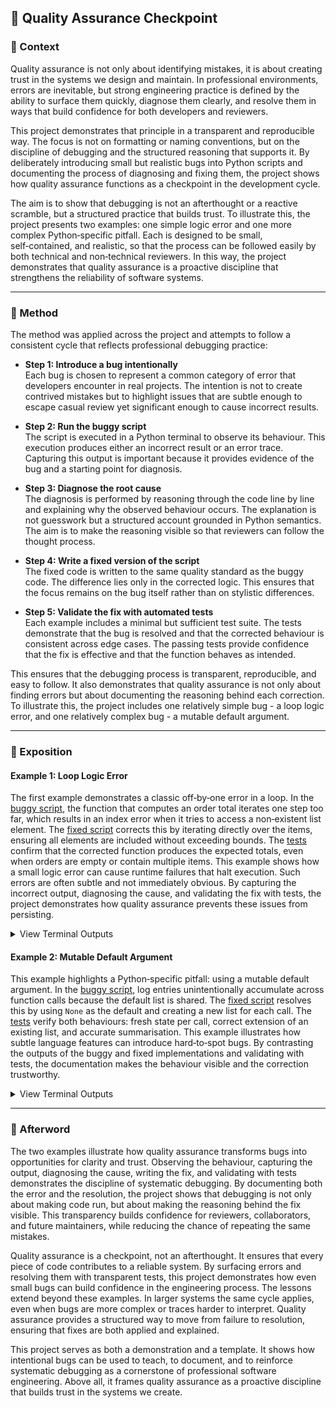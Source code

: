 ## 🚩 Quality Assurance Checkpoint

### 📍 Context

Quality assurance is not only about identifying mistakes, it is about creating trust in the systems we design and maintain. In professional environments, errors are inevitable, but strong engineering practice is defined by the ability to surface them quickly, diagnose them clearly, and resolve them in ways that build confidence for both developers and reviewers.

This project demonstrates that principle in a transparent and reproducible way. The focus is not on formatting or naming conventions, but on the discipline of debugging and the structured reasoning that supports it. By deliberately introducing small but realistic bugs into Python scripts and documenting the process of diagnosing and fixing them, the project shows how quality assurance functions as a checkpoint in the development cycle.

The aim is to show that debugging is not an afterthought or a reactive scramble, but a structured practice that builds trust. To illustrate this, the project presents two examples: one simple logic error and one more complex Python‑specific pitfall. Each is designed to be small, self‑contained, and realistic, so that the process can be followed easily by both technical and non‑technical reviewers. In this way, the project demonstrates that quality assurance is a proactive discipline that strengthens the reliability of software systems.

---

### 🧪 Method

The method was applied across the project and attempts to follow a consistent cycle that reflects professional debugging practice:  

- **Step 1: Introduce a bug intentionally**  
  Each bug is chosen to represent a common category of error that developers encounter in real projects. The intention is not to create contrived mistakes but to highlight issues that are subtle enough to escape casual review yet significant enough to cause incorrect results.  

- **Step 2: Run the buggy script**  
  The script is executed in a Python terminal to observe its behaviour. This execution produces either an incorrect result or an error trace. Capturing this output is important because it provides evidence of the bug and a starting point for diagnosis.  

- **Step 3: Diagnose the root cause**  
  The diagnosis is performed by reasoning through the code line by line and explaining why the observed behaviour occurs. The explanation is not guesswork but a structured account grounded in Python semantics. The aim is to make the reasoning visible so that reviewers can follow the thought process.  

- **Step 4: Write a fixed version of the script**  
  The fixed code is written to the same quality standard as the buggy code. The difference lies only in the corrected logic. This ensures that the focus remains on the bug itself rather than on stylistic differences.  

- **Step 5: Validate the fix with automated tests**  
  Each example includes a minimal but sufficient test suite. The tests demonstrate that the bug is resolved and that the corrected behaviour is consistent across edge cases. The passing tests provide confidence that the fix is effective and that the function behaves as intended.  

This ensures that the debugging process is transparent, reproducible, and easy to follow. It also demonstrates that quality assurance is not only about finding errors but about documenting the reasoning behind each correction. To illustrate this, the project includes one relatively simple bug - a loop logic error, and one relatively complex bug - a mutable default argument.

---

### 💬 Exposition

#### Example 1: Loop Logic Error  


The first example demonstrates a classic off‑by‑one error in a loop. In the [buggy script](https://github.com/musman-uk/portfolio/blob/main/independent-projects/quality-assurance-checkpoint/examples/example_1_loop_error/buggy_script.py), the function that computes an order total iterates one step too far, which results in an index error when it tries to access a non‑existent list element. The [fixed script](https://github.com/musman-uk/portfolio/blob/main/independent-projects/quality-assurance-checkpoint/examples/example_1_loop_error/fixed_script.py) corrects this by iterating directly over the items, ensuring all elements are included without exceeding bounds. The [tests](https://github.com/musman-uk/portfolio/blob/main/independent-projects/quality-assurance-checkpoint/tests/test_example_1_loop_error.py) confirm that the corrected function produces the expected totals, even when orders are empty or contain multiple items. This example shows how a small logic error can cause runtime failures that halt execution. Such errors are often subtle and not immediately obvious. By capturing the incorrect output, diagnosing the cause, and validating the fix with tests, the project demonstrates how quality assurance prevents these issues from persisting.  


<details>
<summary>View Terminal Outputs</summary>

Buggy Script:

```bash
$ python examples/example_1_loop_error/buggy_script.py
Traceback (most recent call last):
  File "examples/example_1_loop_error/buggy_script.py", line 29, in <module>
    print("Batch total:", compute_batch_total(orders))
  File "examples/example_1_loop_error/buggy_script.py", line 21, in compute_batch_total
    batch_total += compute_order_total(order)
  File "examples/example_1_loop_error/buggy_script.py", line 15, in compute_order_total
    line = items[i]
IndexError: list index out of range
```

Fixed Script:

```bash
$ python examples/example_1_loop_error/fixed_script.py
Batch total: 18.75
```

Tests:

```bash
$ pytest tests/test_example_1_loop_error.py -v
============================= test session starts ==============================
platform linux -- Python 3.11.9, pytest-8.2.0, pluggy-1.5.0
rootdir: /workspaces/quality-assurance-checkpoint
collected 2 items

tests/test_example_1_loop_error.py::test_compute_order_total_basic PASSED [ 50%]
tests/test_example_1_loop_error.py::test_compute_batch_total_with_empty_order PASSED [100%]

============================== 2 passed in 0.05s ===============================
```
</details>

#### Example 2: Mutable Default Argument  

This example highlights a Python‑specific pitfall: using a mutable default argument. In the [buggy script](https://github.com/musman-uk/portfolio/blob/main/independent-projects/quality-assurance-checkpoint/examples/example_2_mutable_default_argument/buggy_script.py), log entries unintentionally accumulate across function calls because the default list is shared. The [fixed script](https://github.com/musman-uk/portfolio/blob/main/independent-projects/quality-assurance-checkpoint/examples/example_2_mutable_default_argument/fixed_script.py) resolves this by using `None` as the default and creating a new list for each call. The [tests](https://github.com/musman-uk/portfolio/blob/main/independent-projects/quality-assurance-checkpoint/tests/test_example_2_mutable_default_argument.py) verify both behaviours: fresh state per call, correct extension of an existing list, and accurate summarisation. This example illustrates how subtle language features can introduce hard‑to‑spot bugs. By contrasting the outputs of the buggy and fixed implementations and validating with tests, the documentation makes the behaviour visible and the correction trustworthy.  


<details>
<summary>View Terminal Outputs</summary>

Buggy Script:

```bash
$ python examples/example_2_mutable_default_argument/buggy_script.py
=== Buggy Logging Demo ===
First call: ['Error: Disk full']
Second call: ['Error: Disk full', 'Warning: Low memory']
Third call: ['Error: Disk full', 'Warning: Low memory', 'Info: Job completed']
Summary: {'Error': 1, 'Warning': 1, 'Info': 1}
```

Fixed Script:

```bash
$ python examples/example_2_mutable_default_argument/fixed_script.py
=== Fixed Logging Demo ===
First call: ['Error: Disk full']
Second call: ['Warning: Low memory']
Third call: ['Info: Job completed']
Summary: {'Error': 1, 'Warning': 1, 'Info': 1}
```

Test:

```bash
$ pytest tests/test_example_2_mutable_default_argument.py -v
============================= test session starts ==============================
platform linux -- Python 3.11.9, pytest-8.2.0, pluggy-1.5.0
rootdir: /workspaces/quality-assurance-checkpoint
collected 3 items

tests/test_example_2_mutable_default_argument.py::test_each_call_starts_fresh PASSED [ 33%]
tests/test_example_2_mutable_default_argument.py::test_extend_existing_list PASSED [ 66%]
tests/test_example_2_mutable_default_argument.py::test_summary_counts PASSED     [100%]

============================== 3 passed in 0.04s ===============================
```
</details>

---

### 🌅 Afterword

The two examples illustrate how quality assurance transforms bugs into opportunities for clarity and trust. Observing the behaviour, capturing the output, diagnosing the cause, writing the fix, and validating with tests demonstrates the discipline of systematic debugging. By documenting both the error and the resolution, the project shows that debugging is not only about making code run, but about making the reasoning behind the fix visible. This transparency builds confidence for reviewers, collaborators, and future maintainers, while reducing the chance of repeating the same mistakes.

Quality assurance is a checkpoint, not an afterthought. It ensures that every piece of code contributes to a reliable system. By surfacing errors and resolving them with transparent tests, this project demonstrates how even small bugs can build confidence in the engineering process. The lessons extend beyond these examples. In larger systems the same cycle applies, even when bugs are more complex or traces harder to interpret. Quality assurance provides a structured way to move from failure to resolution, ensuring that fixes are both applied and explained.

This project serves as both a demonstration and a template. It shows how intentional bugs can be used to teach, to document, and to reinforce systematic debugging as a cornerstone of professional software engineering. Above all, it frames quality assurance as a proactive discipline that builds trust in the systems we create.

